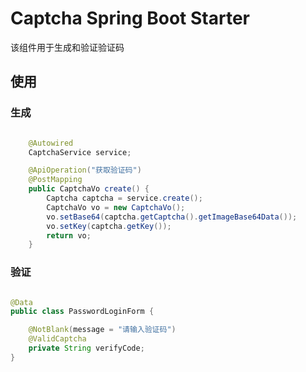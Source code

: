 # Captcha Spring Boot Starter

该组件用于生成和验证验证码

## 使用

### 生成

```java

    @Autowired
    CaptchaService service;

    @ApiOperation("获取验证码")
    @PostMapping
    public CaptchaVo create() {
        Captcha captcha = service.create();
        CaptchaVo vo = new CaptchaVo();
        vo.setBase64(captcha.getCaptcha().getImageBase64Data());
        vo.setKey(captcha.getKey());
        return vo;
    }
```

### 验证

```java

@Data
public class PasswordLoginForm {

    @NotBlank(message = "请输入验证码")
    @ValidCaptcha
    private String verifyCode;
}

```
